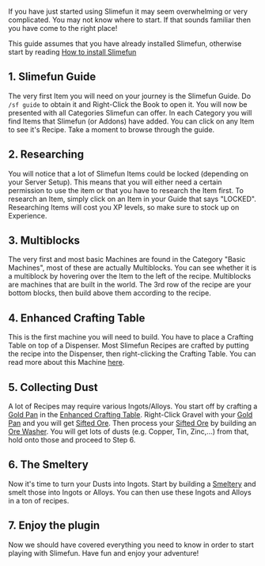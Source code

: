 If you have just started using Slimefun it may seem overwhelming or very complicated. You may not know where to start. If that sounds familiar then you have come to the right place!

This guide assumes that you have already installed Slimefun, otherwise start by reading [How to install Slimefun](https://github.com/Slimefun/Slimefun4/wiki/Installing-Slimefun)

## 1. Slimefun Guide
The very first Item you will need on your journey is the Slimefun Guide. Do `/sf guide` to obtain it and Right-Click the Book to open it. You will now be presented with all Categories Slimefun can offer. In each Category you will find Items that Slimefun (or Addons) have added. You can click on any Item to see it's Recipe. Take a moment to browse through the guide.

## 2. Researching
You will notice that a lot of Slimefun Items could be locked (depending on your Server Setup). This means that you will either need a certain permission to use the item or that you have to research the Item first. To research an Item, simply click on an Item in your Guide that says "LOCKED". Researching Items will cost you XP levels, so make sure to stock up on Experience.

## 3. Multiblocks
The very first and most basic Machines are found in the Category "Basic Machines", most of these are actually Multiblocks. You can see whether it is a multiblock by hovering over the Item to the left of the recipe. Multiblocks are machines that are built in the world. The 3rd row of the recipe are your bottom blocks, then build above them according to the recipe.

## 4. Enhanced Crafting Table
This is the first machine you will need to build. You have to place a Crafting Table on top of a Dispenser. Most Slimefun Recipes are crafted by putting the recipe into the Dispenser, then right-clicking the Crafting Table. You can read more about this Machine [here](https://github.com/Slimefun/Slimefun4/wiki/Enhanced-Crafting-Table).

## 5. Collecting Dust
A lot of Recipes may require various Ingots/Alloys. You start off by crafting a [Gold Pan](https://github.com/Slimefun/Slimefun4/wiki/Gold-Pan) in the [Enhanced Crafting Table](https://github.com/Slimefun/Slimefun4/wiki/Enhanced-Crafting-Table). Right-Click Gravel with your [Gold Pan](https://github.com/Slimefun/Slimefun4/wiki/Gold-Pan) and you will get [Sifted Ore](https://github.com/Slimefun/Slimefun4/wiki/Sifted-Ore). Then process your [Sifted Ore](https://github.com/Slimefun/Slimefun4/wiki/Sifted-Ore) by building an [Ore Washer](https://github.com/Slimefun/Slimefun4/wiki/Ore-Washer). You will get lots of dusts (e.g. Copper, Tin, Zinc,...) from that, hold onto those and proceed to Step 6.

## 6. The Smeltery
Now it's time to turn your Dusts into Ingots. Start by building a [Smeltery](https://github.com/Slimefun/Slimefun4/wiki/Smeltery) and smelt those into Ingots or Alloys. You can then use these Ingots and Alloys in a ton of recipes.

## 7. Enjoy the plugin
Now we should have covered everything you need to know in order to start playing with Slimefun. Have fun and enjoy your adventure!
